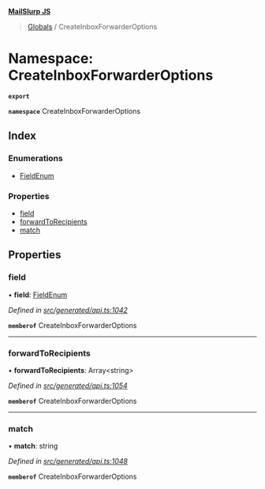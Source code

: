 **[MailSlurp JS](../README.md)**

> [Globals](../README.md) / CreateInboxForwarderOptions

# Namespace: CreateInboxForwarderOptions

**`export`** 

**`namespace`** CreateInboxForwarderOptions

## Index

### Enumerations

* [FieldEnum](../enums/createinboxforwarderoptions.fieldenum.md)

### Properties

* [field](createinboxforwarderoptions.md#field)
* [forwardToRecipients](createinboxforwarderoptions.md#forwardtorecipients)
* [match](createinboxforwarderoptions.md#match)

## Properties

### field

•  **field**: [FieldEnum](../enums/createinboxforwarderoptions.fieldenum.md)

*Defined in [src/generated/api.ts:1042](https://github.com/mailslurp/mailslurp-client/blob/37bf78e/src/generated/api.ts#L1042)*

**`memberof`** CreateInboxForwarderOptions

___

### forwardToRecipients

•  **forwardToRecipients**: Array\<string>

*Defined in [src/generated/api.ts:1054](https://github.com/mailslurp/mailslurp-client/blob/37bf78e/src/generated/api.ts#L1054)*

**`memberof`** CreateInboxForwarderOptions

___

### match

•  **match**: string

*Defined in [src/generated/api.ts:1048](https://github.com/mailslurp/mailslurp-client/blob/37bf78e/src/generated/api.ts#L1048)*

**`memberof`** CreateInboxForwarderOptions
